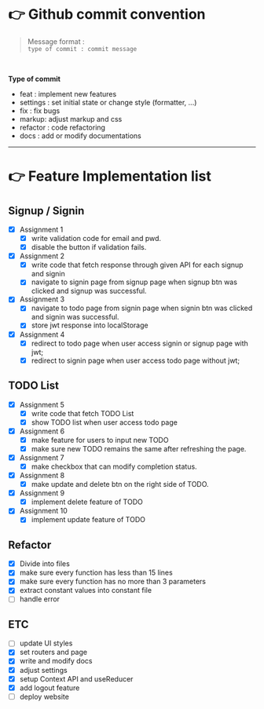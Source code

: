 # 👉 Github commit convention

> Message format : <br>`type of commit : commit message`

<br>

**Type of commit**

* feat : implement new features
* settings : set initial state or change style (formatter, ...)
* fix : fix bugs
* markup: adjust markup and css
* refactor : code refactoring
* docs : add or modify documentations

---

# 👉 Feature Implementation list

## Signup / Signin
- [x] Assignment 1
  - [x] write validation code for email and pwd.
  - [x] disable the button if validation fails.

- [x] Assignment 2
  - [x] write code that fetch response through given API for each signup and signin
  - [x] navigate to signin page from signup page when signup btn was clicked and signup was successful.

- [x] Assignment 3
  - [x] navigate to todo page from signin page when signin btn was clicked and signin was successful.
  - [x] store jwt response into localStorage

- [x] Assignment 4
  - [x] redirect to todo page when user access signin or signup page with jwt;
  - [x] redirect to signin page when user access todo page without jwt;

## TODO List
- [x] Assignment 5
  - [x] write code that fetch TODO List
  - [x] show TODO list when user access todo page

- [x] Assignment 6
  - [x] make feature for users to input new TODO
  - [x] make sure new TODO remains the same after refreshing the page.

- [x] Assignment 7
  - [x] make checkbox that can modify completion status.

- [x] Assignment 8
  - [x] make update and delete btn on the right side of TODO.

- [x] Assignment 9
  - [x] implement delete feature of TODO

- [x] Assignment 10
  - [x] implement update feature of TODO

## Refactor
- [x] Divide into files
- [x] make sure every function has less than 15 lines
- [x] make sure every function has no more than 3 parameters
- [x] extract constant values into constant file
- [ ] handle error

## ETC
- [ ] update UI styles
- [x] set routers and page
- [x] write and modify docs
- [x] adjust settings
- [x] setup Context API and useReducer
- [x] add logout feature
- [ ] deploy website